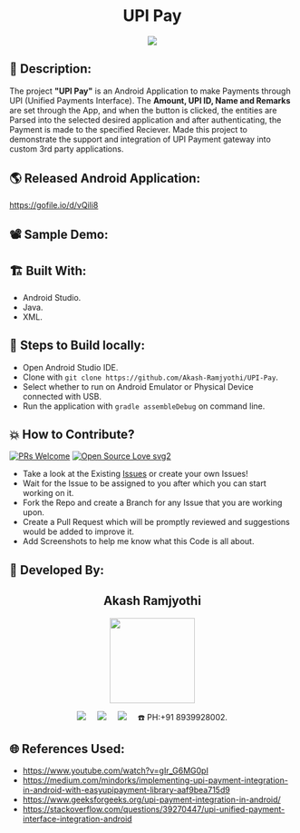 <h1 align="center">UPI Pay</h1>

<p align="center">
<img src="https://user-images.githubusercontent.com/54114888/125209830-52264900-e2b9-11eb-8f7b-3a1c7a1fca3a.png" width="" height="">
</p>

## 📜 Description:
The project **"UPI Pay"** is an Android Application to make Payments through UPI (Unified Payments Interface). The **Amount, UPI ID, Name and Remarks** are set through the App, and when the button is clicked, the entities are Parsed into the selected desired application and after authenticating, the Payment is made to the specified Reciever. Made this project to demonstrate the support and integration of UPI Payment gateway into custom 3rd party applications.

## 🌎 Released Android Application:
https://gofile.io/d/vQili8

## 📽 Sample Demo:


## 🏗 Built With:
- Android Studio.
- Java.
- XML.

## 🧪 Steps to Build locally:
- Open Android Studio IDE.
- Clone with `git clone https://github.com/Akash-Ramjyothi/UPI-Pay`.
- Select whether to run on Android Emulator or Physical Device connected with USB.
- Run the application with `gradle assembleDebug` on command line.

## 💥 How to Contribute?

[![PRs Welcome](https://img.shields.io/badge/PRs-welcome-brightgreen.svg?style=flat-square)](http://makeapullrequest.com)
[![Open Source Love svg2](https://badges.frapsoft.com/os/v2/open-source.svg?v=103)](https://github.com/ellerbrock/open-source-badges/) 

- Take a look at the Existing [Issues](https://github.com/Akash-Ramjyothi/UPI-Pay/issues) or create your own Issues!
- Wait for the Issue to be assigned to you after which you can start working on it.
- Fork the Repo and create a Branch for any Issue that you are working upon.
- Create a Pull Request which will be promptly reviewed and suggestions would be added to improve it.
- Add Screenshots to help me know what this Code is all about.

## 👦 Developed By:
<h2 align="center">Akash Ramjyothi</h2>
<p align="center">
  <a href="https://github.com/Akash-Ramjyothi"><img src="https://avatars.githubusercontent.com/u/54114888?v=4" width=150px height=150px /></a> 
    
<p align="center">
  <a target="_blank"href="https://www.linkedin.com/in/akash-ramjyothi/"><img src="https://img.shields.io/badge/linkedin-%230077B5.svg?&style=for-the-badge&logo=linkedin&logoColor=white" /></a>&nbsp;&nbsp;&nbsp;&nbsp;
  <a href="mailto:akash.ramjyothi@gmail.com?subject=Hello%20Akash,%20From%20Github"><img src="https://img.shields.io/badge/gmail-%23D14836.svg?&style=for-the-badge&logo=gmail&logoColor=white" /></a>&nbsp;&nbsp;&nbsp;&nbsp;
  <a href="https://www.instagram.com/akash.ramjyothi/"><img src="https://img.shields.io/badge/instagram-%23D14836.svg?&style=for-the-badge&logo=instagram&logoColor=pink" /></a>&nbsp;&nbsp;&nbsp;&nbsp;
  ☎️ PH:+91 8939928002.
</p>

## 🌐 References Used:
- https://www.youtube.com/watch?v=gIr_G6MG0pI
- https://medium.com/mindorks/implementing-upi-payment-integration-in-android-with-easyupipayment-library-aaf9bea715d9
- https://www.geeksforgeeks.org/upi-payment-integration-in-android/
- https://stackoverflow.com/questions/39270447/upi-unified-payment-interface-integration-android
